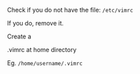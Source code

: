 Check if you do not have the file:
`/etc/vimrc`

If you do, remove it.

Create a 

.vimrc at home directory

Eg. `/home/username/.vimrc`
